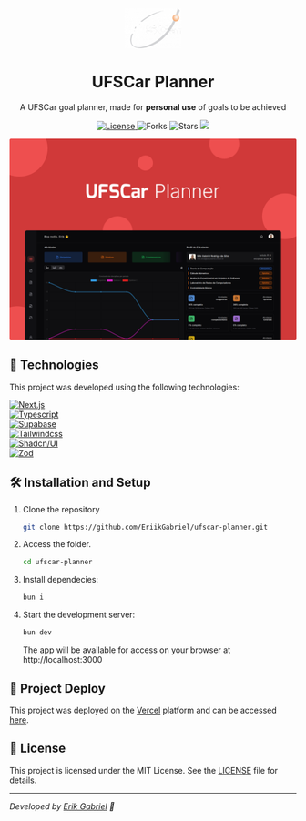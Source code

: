 <div align="center">
  <img alt="Logo" src="public/logo.png" width="100" />
</div>
<h1 align="center">
  UFSCar Planner
</h1>
<p align="center">
  A UFSCar goal planner, made for <b>personal use</b> of goals to be achieved
</p>
<p align="center">
  <a href="LICENSE" target="_blank">
    <img src="https://img.shields.io/static/v1?label=license&message=MIT&color=b51212&labelColor=181818&style=for-the-badge" alt="License" />
  </a>
  
  <img src="https://img.shields.io/github/forks/EriikGabriel/ufscar-planner?label=forks&message=MIT&color=b51212&labelColor=181818&style=for-the-badge" alt="Forks"/>

  <img src="https://img.shields.io/github/stars/EriikGabriel/ufscar-planner?label=stars&message=MIT&color=b51212&labelColor=181818&style=for-the-badge" alt="Stars" />

  <a href="https://vercel.com/eriikgabriel/ufscar-planner" target="_blank">
    <img src="https://img.shields.io/github/deployments/EriikGabriel/ufscar-planner/production?label=Vercel&logo=vercel&logoColor=white&style=for-the-badge&labelColor=181818" />
  </a>
</p>

![cover](.github/cover.svg)

## 🧪 Technologies

This project was developed using the following technologies:

<a href="https://nextjs.org/" target="_blank">
    <img src="https://img.shields.io/badge/next-%2320232a.svg?style=for-the-badge&color=181818&logo=next.js" alt="Next.js"/>
</a>
<br>
<a href="https://www.typescriptlang.org/" target="_blank">
    <img src="https://img.shields.io/badge/typescript-%2320232a.svg?style=for-the-badge&color=181818&logo=typescript" alt="Typescript"/>
</a>
<br>
<a href="https://supabase.com/" target="_blank">
    <img src="https://img.shields.io/badge/supabase-%2320232a.svg?style=for-the-badge&color=181818&logo=supabase" alt="Supabase"/>
</a>
<br>
<a href="https://tailwindcss.com/" target="_blank">
    <img src="https://img.shields.io/badge/tailwind-%2320232a.svg?style=for-the-badge&color=181818&logo=tailwindcss" alt="Tailwindcss"/>
</a>
<br>
<a href="https://zod.dev/" target="_blank">
    <img src="https://img.shields.io/badge/shadcn/ui-%2320232a.svg?style=for-the-badge&color=181818&logo=shadcn/ui" alt="Shadcn/UI"/>
</a>
<br>
<a href="https://zod.dev/" target="_blank">
    <img src="https://img.shields.io/badge/zod-%2320232a.svg?style=for-the-badge&color=181818&logo=zod" alt="Zod"/>
</a>

## 🛠️ Installation and Setup

1. Clone the repository

   ```sh
   git clone https://github.com/EriikGabriel/ufscar-planner.git
   ```

2. Access the folder.

   ```sh
   cd ufscar-planner
   ```

3. Install dependecies:

   ```sh
   bun i
   ```

4. Start the development server:

   ```sh
   bun dev
   ```

   The app will be available for access on your browser at http://localhost:3000

## 🚀 Project Deploy

This project was deployed on the [Vercel](https://vercel.com/) platform and can be accessed [here](https://ufscar-planner.vercel.app).

## 📝 License

This project is licensed under the MIT License. See the [LICENSE](LICENSE) file for details.

---

_Developed by [Erik Gabriel](https://github.com/EriikGabriel) 🚀_
